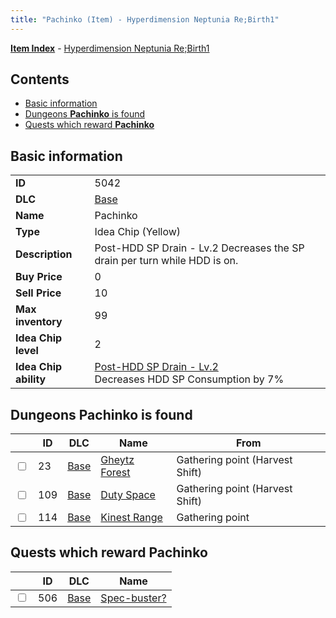 ```yaml
---
title: "Pachinko (Item) - Hyperdimension Neptunia Re;Birth1"
---
```


[**Item Index**](/neptunia/rb1/item/index.html) - [Hyperdimension Neptunia Re;Birth1](/neptunia/rb1)

## Contents

- [Basic information](#basic-information)
- [Dungeons **Pachinko** is found](#dungeons-pachinko-is-found)
- [Quests which reward **Pachinko**](#quests-which-reward-pachinko)

## Basic information

|   |   |
| -- | -- |
| **ID** | 5042 |
| **DLC** | [Base](/neptunia/rb1/dlc/1-base.html) |
| **Name** | Pachinko |
| **Type** | Idea Chip (Yellow) |
| **Description** | Post-HDD SP Drain - Lv.2 Decreases the SP drain per turn while HDD is on. |
| **Buy Price** | 0 |
| **Sell Price** | 10 |
| **Max inventory** | 99 |
| **Idea Chip level** | 2 |
| **Idea Chip ability** | [Post-HDD SP Drain - Lv.2](/neptunia/rb1/ability/1-9541-post-hdd-sp-drain-lv-2.html)<br />Decreases HDD SP Consumption by 7% |

## Dungeons **Pachinko** is found

|    | ID | DLC | Name | From |
| -- | -- | --- | ---- | ---- |
| <input type="checkbox" id="rb1-dungeon-1-23" class="trackbox" /> | 23 | [Base](/neptunia/rb1/dlc/1-base.html) | [Gheytz Forest](/neptunia/rb1/dungeon/1-23-gheytz-forest.html) | Gathering point (Harvest Shift) |
| <input type="checkbox" id="rb1-dungeon-1-109" class="trackbox" /> | 109 | [Base](/neptunia/rb1/dlc/1-base.html) | [Duty Space](/neptunia/rb1/dungeon/1-109-duty-space.html) | Gathering point (Harvest Shift) |
| <input type="checkbox" id="rb1-dungeon-1-114" class="trackbox" /> | 114 | [Base](/neptunia/rb1/dlc/1-base.html) | [Kinest Range](/neptunia/rb1/dungeon/1-114-kinest-range.html) | Gathering point |

## Quests which reward **Pachinko**

|    | ID | DLC | Name |
| -- | -- | --- | ---- |
| <input type="checkbox" id="rb1-quest-1-506" class="trackbox" /> | 506 | [Base](/neptunia/rb1/dlc/1-base.html) | [Spec-buster?](/neptunia/rb1/quest/1-506-spec-buster.html) |